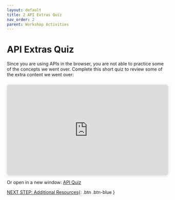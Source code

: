 ```yaml
---
layout: default
title: 2 API Extras Quiz
nav_order: 2
parent: Workshop Activities
---
```


# API Extras Quiz

Since you are using APIs in the browser, you are not able to practice some of the concepts we went over. Complete this short quiz to review some of the extra content we went over:

<div style="position: relative; width: 100%; height: 0; padding-top: 56.2500%;
 padding-bottom: 0; box-shadow: 0 2px 8px 0 rgba(63,69,81,0.16); margin-top: 1.6em; margin-bottom: 0.9em; overflow: hidden;
 border-radius: 8px; will-change: transform;">
  <iframe loading="lazy" style="position: absolute; width: 100%; height: 100%; top: 0; left: 0; border: none; padding: 0;margin: 0;"
    src="https://www.canva.com/design/DAGzROKLues/BChEQ8ODlKGu4XcT5hMstA/view?embed" allowfullscreen="allowfullscreen" allow="fullscreen">
  </iframe>
</div>

Or open in a new window:
<a href="https:&#x2F;&#x2F;www.canva.com&#x2F;design&#x2F;DAGzROKLues&#x2F;BChEQ8ODlKGu4XcT5hMstA&#x2F;view?utm_content=DAGzROKLues&amp;utm_campaign=designshare&amp;utm_medium=embeds&amp;utm_source=link" target="_blank" rel="noopener">API Quiz</a>

[NEXT STEP: Additional Resources](additional-resources.md){: .btn .btn-blue }